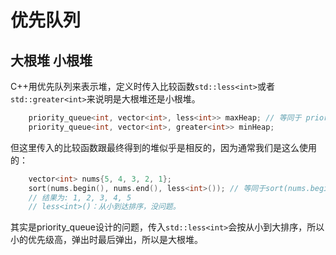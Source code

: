 # 优先队列

## 大根堆 小根堆
C++用优先队列来表示堆，定义时传入比较函数`std::less<int>`或者`std::greater<int>`来说明是大根堆还是小根堆。
```c++
    priority_queue<int, vector<int>, less<int>> maxHeap; // 等同于 priority_queue<int> maxHeap;
    priority_queue<int, vector<int>, greater<int>> minHeap;
```
但这里传入的比较函数跟最终得到的堆似乎是相反的，因为通常我们是这么使用的：
```c++
    vector<int> nums{5, 4, 3, 2, 1};
    sort(nums.begin(), nums.end(), less<int>()); // 等同于sort(nums.begin(), nums.end());
    // 结果为: 1, 2, 3, 4, 5
    // less<int>()：从小到达排序，没问题。
```
其实是priority_queue设计的问题，传入`std::less<int>`会按从小到大排序，所以小的优先级高，弹出时最后弹出，所以是大根堆。
